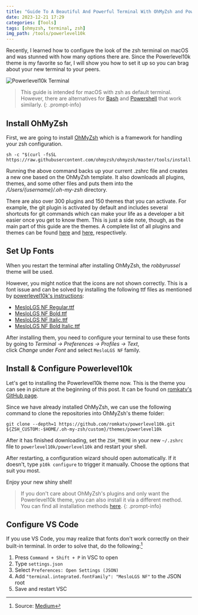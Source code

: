```yaml
---
title: "Guide To A Beautiful And Powerful Terminal With OhMyZsh and Powerlevel10k"
date: 2023-12-21 17:29
categories: [Tools]
tags: [ohmyzsh, terminal, zsh]
img_path: /tools/powerlevel10k
---
```


Recently, I learned how to configure the look of the zsh terminal on macOS and was stunned with how many options there are. Since the Powerlevel10k theme is my favorite so far, I will show you how to set it up so you can brag about your new terminal to your peers.

![Powerlevel10k Terminal](powerlevel10k-terminal.png)

> This guide is intended for macOS with zsh as default terminal. However, there are alternatives for [Bash](https://github.com/ohmybash/oh-my-bash) and [Powershell](https://ohmyposh.dev/) that work similarly.
{: .prompt-info}

## Install OhMyZsh

First, we are going to install [OhMyZsh](https://ohmyz.sh/) which is a framework for handling your zsh configuration. 

```console
sh -c "$(curl -fsSL https://raw.githubusercontent.com/ohmyzsh/ohmyzsh/master/tools/install.sh)"
```

Running the above command backs up your current .zshrc file and creates a new one based on the OhMyZsh template. It also downloads all plugins, themes, and some other files and puts them into the */Users/{username}/.oh-my-zsh* directory.

There are also over 300 plugins and 150 themes that you can activate. For example, the git plugin is activated by default and includes several shortcuts for git commands which can make your life as a developer a bit easier once you get to know them. This is just a side note, though, as the main part of this guide are the themes. A complete list of all plugins and themes can be found [here](https://github.com/ohmyzsh/ohmyzsh/wiki/Plugins) and [here](https://github.com/ohmyzsh/ohmyzsh/wiki/Themes), respectively.

## Set Up Fonts

When you restart the terminal after installing OhMyZsh, the _robbyrussel_ theme will be used.

However, you might notice that the icons are not shown correctly. This is a font issue and can be solved by installing the following ttf files as mentioned by [powerlevel10k's instructions](https://github.com/romkatv/powerlevel10k#manual-font-installation):
- [MesloLGS NF Regular.ttf](https://github.com/romkatv/powerlevel10k-media/raw/master/MesloLGS%20NF%20Regular.ttf)
- [MesloLGS NF Bold.ttf](https://github.com/romkatv/powerlevel10k-media/raw/master/MesloLGS%20NF%20Bold.ttf)
- [MesloLGS NF Italic.ttf](https://github.com/romkatv/powerlevel10k-media/raw/master/MesloLGS%20NF%20Italic.ttf)
- [MesloLGS NF Bold Italic.ttf](https://github.com/romkatv/powerlevel10k-media/raw/master/MesloLGS%20NF%20Bold%20Italic.ttf)

After installing them, you need to configure your terminal to use these fonts by going to _Terminal → Preferences → Profiles → Text_, click _Change_ under _Font_ and select `MesloLGS NF` family.

## Install & Configure Powerlevel10k

Let's get to installing the Powerlevel10k theme now. This is the theme you can see in picture at the beginning of this post. It can be found on [romkatv's GitHub page](https://github.com/romkatv/powerlevel10k). 

Since we have already installed OhMyZsh, we can use the following command to clone the repositories into OhMyZsh's theme folder:

```console
git clone --depth=1 https://github.com/romkatv/powerlevel10k.git ${ZSH_CUSTOM:-$HOME/.oh-my-zsh/custom}/themes/powerlevel10k
```

After it has finished downloading, set the `ZSH_THEME` in your new `~/.zshrc` file to `powerlevel10k/powerlevel10k` and restart your shell.

After restarting, a configuration wizard should open automatically. If it doesn't, type `p10k configure` to trigger it manually. Choose the options that suit you most.

Enjoy your new shiny shell!

> If you don't care about OhMyZsh's plugins and only want the Powerlevel10k theme, you can also install it via a different method. You can find all installation methods [here](https://github.com/romkatv/powerlevel10k#installation).
{: .prompt-info}

## Configure VS Code

If you use VS Code, you may realize that fonts don't work correctly on their built-in terminal. In order to solve that, do the following:[^1]
1. Press `Command + Shift + P` in VSC to open 
2. Type `settings.json`
3. Select `Preferences: Open Settings (JSON)`
4. Add `"terminal.integrated.fontFamily": "MesloLGS NF"` to the JSON root
5. Save and restart VSC

[^1]: Source: [Medium](https://youngstone89.medium.com/how-to-change-font-for-terminal-in-visual-studio-code-c3305fe6d4c2)




